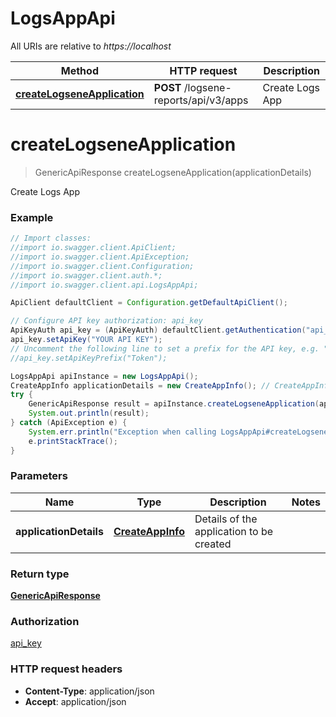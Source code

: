 # LogsAppApi

All URIs are relative to *https://localhost*

Method | HTTP request | Description
------------- | ------------- | -------------
[**createLogseneApplication**](LogsAppApi.md#createLogseneApplication) | **POST** /logsene-reports/api/v3/apps | Create Logs App


<a name="createLogseneApplication"></a>
# **createLogseneApplication**
> GenericApiResponse createLogseneApplication(applicationDetails)

Create Logs App

### Example
```java
// Import classes:
//import io.swagger.client.ApiClient;
//import io.swagger.client.ApiException;
//import io.swagger.client.Configuration;
//import io.swagger.client.auth.*;
//import io.swagger.client.api.LogsAppApi;

ApiClient defaultClient = Configuration.getDefaultApiClient();

// Configure API key authorization: api_key
ApiKeyAuth api_key = (ApiKeyAuth) defaultClient.getAuthentication("api_key");
api_key.setApiKey("YOUR API KEY");
// Uncomment the following line to set a prefix for the API key, e.g. "Token" (defaults to null)
//api_key.setApiKeyPrefix("Token");

LogsAppApi apiInstance = new LogsAppApi();
CreateAppInfo applicationDetails = new CreateAppInfo(); // CreateAppInfo | Details of the application to be created
try {
    GenericApiResponse result = apiInstance.createLogseneApplication(applicationDetails);
    System.out.println(result);
} catch (ApiException e) {
    System.err.println("Exception when calling LogsAppApi#createLogseneApplication");
    e.printStackTrace();
}
```

### Parameters

Name | Type | Description  | Notes
------------- | ------------- | ------------- | -------------
 **applicationDetails** | [**CreateAppInfo**](CreateAppInfo.md)| Details of the application to be created |

### Return type

[**GenericApiResponse**](GenericApiResponse.md)

### Authorization

[api_key](../README.md#api_key)

### HTTP request headers

 - **Content-Type**: application/json
 - **Accept**: application/json

